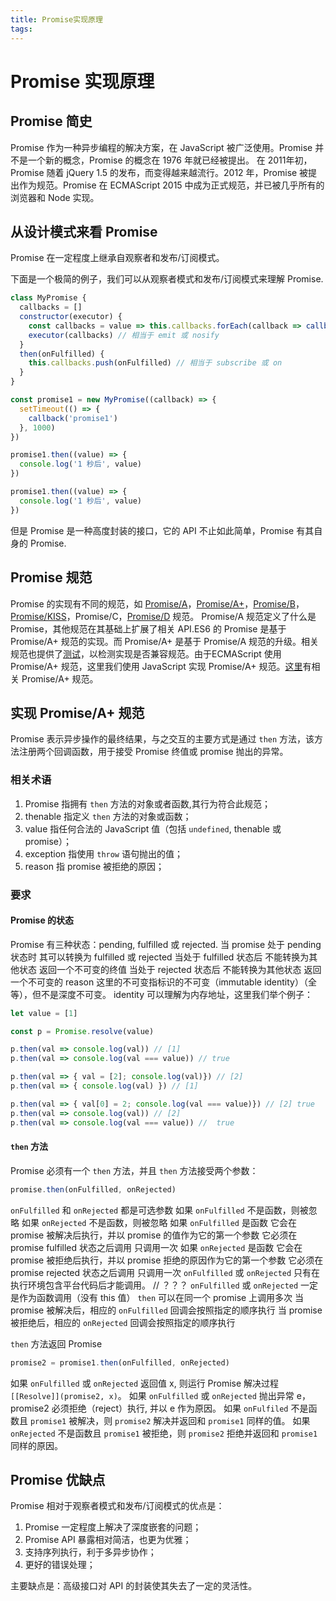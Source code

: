 ```yaml
---
title: Promise实现原理
tags:
---
```


# Promise 实现原理

## Promise 简史

Promise 作为一种异步编程的解决方案，在 JavaScript 被广泛使用。Promise 并不是一个新的概念，Promise 的概念在 1976 年就已经被提出。
在 2011年初，Promise 随着 jQuery 1.5 的发布，而变得越来越流行。2012 年，Promise 被提出作为规范。Promise 在 ECMAScript 2015 中成为正式规范，并已被几乎所有的浏览器和 Node 实现。

## 从设计模式来看 Promise

Promise 在一定程度上继承自观察者和发布/订阅模式。

下面是一个极简的例子，我们可以从观察者模式和发布/订阅模式来理解 Promise.

```js
class MyPromise {
  callbacks = []
  constructor(executor) {
    const callbacks = value => this.callbacks.forEach(callback => callback(value))
    executor(callbacks) // 相当于 emit 或 nosify
  }
  then(onFulfilled) {
    this.callbacks.push(onFulfilled) // 相当于 subscribe 或 on
  }
}

const promise1 = new MyPromise((callback) => {
  setTimeout(() => {
    callback('promise1')
  }, 1000)
})

promise1.then((value) => {
  console.log('1 秒后', value)
})

promise1.then((value) => {
  console.log('1 秒后', value)
})

```

但是 Promise 是一种高度封装的接口，它的 API 不止如此简单，Promise 有其自身的 Promise.

## Promise 规范

Promise 的实现有不同的规范，如 [Promise/A](http://wiki.commonjs.org/wiki/Promises/A)，[Promise/A+](https://promisesaplus.com/differences-from-promises-a)，[Promise/B](http://wiki.commonjs.org/wiki/Promises/B)，[Promise/KISS](http://wiki.commonjs.org/wiki/Promises/KISS)，Promise/C，[Promise/D](http://wiki.commonjs.org/wiki/Promises/D) 规范。
Promise/A 规范定义了什么是 Promise，其他规范在其基础上扩展了相关 API.ES6 的 Promise 是基于 Promise/A+ 规范的实现。而 Promise/A+ 是基于 Promise/A 规范的升级。相关规范也提供了[测试](https://github.com/promises-aplus/promises-tests)，以检测实现是否兼容规范。由于ECMAScript 使用 Promise/A+ 规范，这里我们使用 JavaScript 实现 Promise/A+ 规范。[这里](https://promisesaplus.com/implementations)有相关 Promise/A+ 规范。

## 实现 Promise/A+ 规范

Promise 表示异步操作的最终结果，与之交互的主要方式是通过 `then` 方法，该方法注册两个回调函数，用于接受 Promise 终值或 promise 抛出的异常。

### 相关术语

1. Promise 指拥有 `then` 方法的对象或者函数,其行为符合此规范；
2. thenable  指定义 `then` 方法的对象或函数；
3. value 指任何合法的 JavaScript 值（包括 `undefined`, thenable 或 promise）；
4. exception 指使用 `throw` 语句抛出的值；
5. reason 指 promise 被拒绝的原因；

### 要求

#### Promise 的状态

Promise 有三种状态：pending, fulfilled 或 rejected.
  当 promise 处于 pending 状态时
    其可以转换为 fulfilled 或 rejected
  当处于 fulfilled 状态后
    不能转换为其他状态
    返回一个不可变的终值
  当处于 rejected 状态后
    不能转换为其他状态
    返回一个不可变的 reason
这里的不可变指标识的不可变（immutable identity）（全等），但不是深度不可变。
identity 可以理解为内存地址，这里我们举个例子：

```js
let value = [1]

const p = Promise.resolve(value)

p.then(val => console.log(val)) // [1]
p.then(val => console.log(val === value)) // true

p.then(val => { val = [2]; console.log(val)}) // [2]
p.then(val => { console.log(val) }) // [1]

p.then(val => { val[0] = 2; console.log(val === value)}) // [2] true
p.then(val => console.log(val)) // [2]
p.then(val => console.log(val === value)) //  true

```

#### `then` 方法

Promise 必须有一个 `then` 方法，并且 `then` 方法接受两个参数：

```js
promise.then(onFulfilled, onRejected)
```

`onFulfilled` 和 `onRejected` 都是可选参数
  如果 `onFulfilled` 不是函数，则被忽略
  如果 `onRejected` 不是函数，则被忽略
如果 `onFulfilled` 是函数
  它会在 promise 被解决后执行，并以 promise 的值作为它的第一个参数
  它必须在 promise fulfilled 状态之后调用
  只调用一次
如果 `onRejected` 是函数
  它会在 promise 被拒绝后执行，并以 promise 拒绝的原因作为它的第一个参数
  它必须在 promise rejected 状态之后调用
  只调用一次
`onFulfilled` 或 `onRejected` 只有在执行环境包含平台代码后才能调用。 // ？？？
`onFulfilled` 或 `onRejected` 一定是作为函数调用（没有 this 值）
`then` 可以在同一个 promise 上调用多次
  当 promise 被解决后，相应的 `onFulfilled` 回调会按照指定的顺序执行
  当 promise 被拒绝后，相应的 `onRejected` 回调会按照指定的顺序执行

`then` 方法返回 Promise

 ```js
 promise2 = promise1.then(onFulfilled, onRejected)
 ```

如果 `onFulfilled` 或 `onRejected` 返回值 x, 则运行 Promise 解决过程 `[[Resolve]](promise2, x)`。
如果 `onFulfilled` 或 `onRejected` 抛出异常 e，promise2 必须拒绝（reject）执行, 并以 e 作为原因。
如果 `onFulfiled` 不是函数且 `promise1` 被解决，则 `promise2` 解决并返回和 `promise1` 同样的值。
如果 `onRejected` 不是函数且 `promise1` 被拒绝，则 `promise2` 拒绝并返回和 `promise1` 同样的原因。




## Promise 优缺点

Promise 相对于观察者模式和发布/订阅模式的优点是：

1. Promise 一定程度上解决了深度嵌套的问题；
2. Promise API 暴露相对简洁，也更为优雅；
3. 支持序列执行，利于多异步协作；
4. 更好的错误处理；

主要缺点是：高级接口对 API 的封装使其失去了一定的灵活性。
